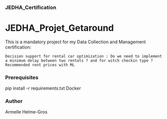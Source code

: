 ### JEDHA_Certification

# JEDHA_Projet_Getaround

This is a mandatory project for my Data Collection and Management certification:


    Decision support for rental car optimization : Do we need to implement a minimum delay between two rentals ? and for witch checkin type ?
    Recommended rent prices with ML


### Prerequisites

pip install -r requirements.txt
Docker



### Author

Armelle Helme-Gros
